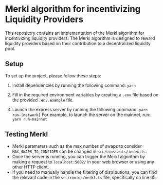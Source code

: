 # Merkl algorithm for incentivizing Liquidity Providers


This repository contains an implementation of the Merkl algorithm for incentivizing liquidity providers. The Merkl algorithm is designed to reward liquidity providers based on their contribution to a decentralized liquidity pool.

## Setup
To set up the project, please follow these steps:

1. Install dependencies by running the following command:
`yarn`

2. Fill in the required environment variables by creating a `.env` file based on the provided `.env.example` file.

3. Launch the express server by running the following command:
`yarn run-[network]`
For example, to launch the server on the mainnet, run:
`yarn run-mainnet`

## Testing Merkl

- Merkl parameters such as the max number of swaps to consider `MAX_SWAPS_TO_CONSIDER` can be changed in `src/constants/index.ts`.
- Once the server is running, you can trigger the Merkl algorithm by making a request to `localhost:5002/` in your web browser or using any other HTTP client.
- If you need to manually handle the filtering of distributions, you can find the relevant code in the `src/routes/merkl.ts` file, specifically on line 65.